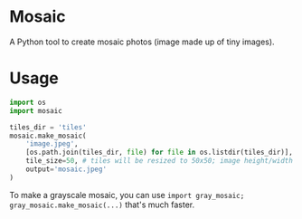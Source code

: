 # Mosaic

A Python tool to create mosaic photos (image made up of tiny images).


# Usage

```python
import os
import mosaic

tiles_dir = 'tiles'
mosaic.make_mosaic(
    'image.jpeg',
    [os.path.join(tiles_dir, file) for file in os.listdir(tiles_dir)],
    tile_size=50, # tiles will be resized to 50x50; image height/width need to be divisible by 50
    output='mosaic.jpeg'
)
```

To make a grayscale mosaic, you can use `import gray_mosaic; gray_mosaic.make_mosaic(...)` that's much faster.

